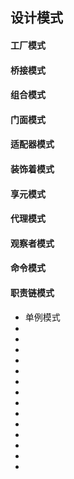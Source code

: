 <!--
 * @Author: your name
 * @Date: 2021-09-07 19:27:14
 * @LastEditTime: 2021-09-07 19:41:30
 * @LastEditors: Please set LastEditors
 * @Description: In User Settings Edit
 * @FilePath: \notes\study notes\设计模式\设计模式.md
-->

## 设计模式

#### 工厂模式

#### 桥接模式

#### 组合模式

#### 门面模式

#### 适配器模式

#### 装饰着模式

#### 享元模式

#### 代理模式

#### 观察者模式

#### 命令模式

#### 职责链模式

- 单例模式
-
-
-
-
-
-
-
-
-
-
-
-
-
-
